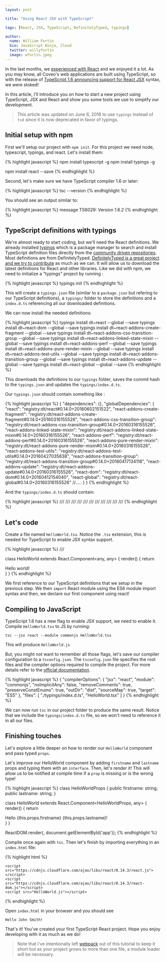 ```yaml
---
layout: post

title: "Using React JSX with TypeScript"

tags: [React, JSX, TypeScript, DefinitelyTyped, typings]

author:
  name: William Fortin
  bio: JavaScript Ninja, Cloud
  twitter: willyfortin
  image: wfortin.jpeg
---
```


In the last months, we [experienced with React](http://source.coveo.com/2015/08/21/dreamforce-session-explorer/) and we enjoyed it a lot. As you may know, all Coveo's web applications are built using TypeScript, so with the release of [TypeScript 1.6 announcing support for React JSX](https://github.com/Microsoft/TypeScript/wiki/What's-new-in-TypeScript#typescript-16) syntax, we were stoked!

<!-- more -->

In this article, I'll introduce you on how to start a new project using TypeScript, JSX and React and show you some tools we use to simplify our development.

> This article was updated on June 6, 2016 to use `typings` instead of `tsd` since it is now deprecated in favor of typings.

## Initial setup with npm

First we'll setup our project with `npm init`. For this project we need node, typescript, typings, and react. Let's install them:

{% highlight javascript %}
npm install typescript -g
npm install typings -g

npm install react --save
{% endhighlight %}

Second, let's make sure we have TypeScript compiler 1.6 or later:

{% highlight javascript %}
tsc --version
{% endhighlight %}

You should see an output similar to:

{% highlight javascript %}
message TS6029: Version 1.6.2
{% endhighlight %}

## TypeScript definitions with typings

We're almost ready to start coding, but we'll need the React definitions. We already installed [typings](https://github.com/typings/typings) which is a package manager to search and install TypeScript definition files directly from the [community driven repositories](https://github.com/typings/typings#sources). Most definitions are from DefinitelyTyped. [DefinitelyTyped is a great project and we try to contribute](https://github.com/coveo/DefinitelyTyped) as much as we can. It will allow us to download the latest definitions for React and other libraries. Like we did with npm, we need to initialize a "typings" project by running :

{% highlight javascript %}
typings init
{% endhighlight %}

This will create a `typings.json` file (similar to a `package.json` but refering to our TypeScript definitions), a `typings/` folder to store the definitions and a `index.d.ts` referencing all our downloaded definitions.

We can now install the needed definitions:

{% highlight javascript %}
typings install dt~react --global --save
typings install dt~react-dom --global --save
typings install dt~react-addons-create-fragment --global --save
typings install dt~react-addons-css-transition-group --global --save
typings install dt~react-addons-linked-state-mixin --global --save
typings install dt~react-addons-perf --global --save
typings install dt~react-addons-pure-render-mixin --global --save
typings install dt~react-addons-test-utils --global --save
typings install dt~react-addons-transition-group --global --save
typings install dt~react-addons-update --global --save
typings install dt~react-global --global --save
{% endhighlight %}

This downloads the definitions to our `typings` folder, saves the commit hash to the `typings.json` and updates the `typings/index.d.ts`.

Our `typings.json` should contain something like :

{% highlight javascript %}
{
  "dependencies": {},
  "globalDependencies": {
    "react": "registry:dt/react#0.14.0+20160602151522",
    "react-addons-create-fragment": "registry:dt/react-addons-create-fragment#0.14.0+20160316155526",
    "react-addons-css-transition-group": "registry:dt/react-addons-css-transition-group#0.14.0+20160316155526",
    "react-addons-linked-state-mixin": "registry:dt/react-addons-linked-state-mixin#0.14.0+20160316155526",
    "react-addons-perf": "registry:dt/react-addons-perf#0.14.0+20160316155526",
    "react-addons-pure-render-mixin": "registry:dt/react-addons-pure-render-mixin#0.14.0+20160316155526",
    "react-addons-test-utils": "registry:dt/react-addons-test-utils#0.14.0+20160427035638",
    "react-addons-transition-group": "registry:dt/react-addons-transition-group#0.14.0+20160417134118",
    "react-addons-update": "registry:dt/react-addons-update#0.14.0+20160316155526",
    "react-dom": "registry:dt/react-dom#0.14.0+20160412154040",
    "react-global": "registry:dt/react-global#0.14.0+20160316155526"
    //.....
  }
}
{% endhighlight %}

And the `typings/index.d.ts` should contain:

{% highlight javascript %}
/// <reference path="globals/react-addons-create-fragment/index.d.ts" />
/// <reference path="globals/react-addons-css-transition-group/index.d.ts" />
/// <reference path="globals/react-addons-linked-state-mixin/index.d.ts" />
/// <reference path="globals/react-addons-perf/index.d.ts" />
/// <reference path="globals/react-addons-pure-render-mixin/index.d.ts" />
/// <reference path="globals/react-addons-test-utils/index.d.ts" />
/// <reference path="globals/react-addons-transition-group/index.d.ts" />
/// <reference path="globals/react-addons-update/index.d.ts" />
/// <reference path="globals/react-dom/index.d.ts" />
/// <reference path="globals/react-global/index.d.ts" />
/// <reference path="globals/react/index.d.ts" />
{% endhighlight %}

## Let's code

Create a file named `HelloWorld.tsx`. Notice the `.tsx` extension, this is needed for TypeScript to enable JSX syntax support.

{% highlight javascript %}
/// <reference path="./typings/index.d.ts" />

class HelloWorld extends React.Component<any, any> {
  render() {
    return <div>Hello world!</div>
  }
}
{% endhighlight %}

We first reference to our TypeScript definitions that we setup in the previous step. We then `import` React module using the ES6 module import syntax and then, we declare our first component using react!

## Compiling to JavaScript

TypeScript 1.6 has a new flag to enable JSX support, we need to enable it. Compile `HelloWorld.tsx` to JS by running:
```
tsc --jsx react --module commonjs HelloWorld.tsx
```

This will produce `HelloWorld.js`

But, you might not want to remember all those flags, let's save our compiler configuration to a `tsconfig.json`. The `tsconfig.json` file specifies the root files and the compiler options required to compile the project. For more details refer to the [official documentation](https://github.com/Microsoft/typescript/wiki/tsconfig.json).

{% highlight javascript %}
{
  "compilerOptions": {
    "jsx": "react",
    "module": "commonjs",
    "noImplicitAny": false,
    "removeComments": true,
    "preserveConstEnums": true,
    "outDir": "dist",
    "sourceMap": true,
    "target": "ES5"
  },
  "files": [
    "./typings/index.d.ts",
    "HelloWorld.tsx"
  ]
}
{% endhighlight %}

We can now run `tsc` in our project folder to produce the same result. Notice that we include the `typings/index.d.ts` file, so we won't need to reference it in all our files.

## Finishing touches
Let's explore a little deeper on how to render our `HelloWorld` component and pass typed `props`.


Let's improve our HelloWorld component by adding `firstname` and `lastname` props and typing them with an `interface`. Then, let's render it! This will allow us to be notified at compile time if a `prop` is missing or is the wrong type!

{% highlight javascript %}
class HelloWorldProps {
  public firstname: string;
  public lastname: string;
}

class HelloWorld extends React.Component<HelloWorldProps, any> {
  render() {
    return <div>
      Hello {this.props.firstname} {this.props.lastname}!
    </div>
  }
}

ReactDOM.render(<HelloWorld
    firstname="John"
    lastname="Smith"/>,
  document.getElementById('app'));
{% endhighlight %}

Compile once again with `tsc`. Then let's finish by importing everything in an `index.html` file:

{% highlight html %}
<!DOCTYPE html>
<html>
  <head>
    <meta charset="utf-8">
    <title>React TypeScript Demo</title>
  </head>
  <body>
    <div id="app"></div>

    <script src="https://cdnjs.cloudflare.com/ajax/libs/react/0.14.3/react.js"></script>
    <script src="https://cdnjs.cloudflare.com/ajax/libs/react/0.14.3/react-dom.js"></script>
    <script src="HelloWorld.js"></script>
  </body>
</html>
{% endhighlight %}

Open `index.html` in your browser and you should see
```
Hello John Smith!
```

That's it! You've created your first TypeScript React project. Hope you enjoy developing with it as much as we do!

> Note that i've intentionally left [webpack](http://webpack.github.io/docs/) out of this tutorial to keep it short but as your project grows to more than one file, a module loader will be necessary.
